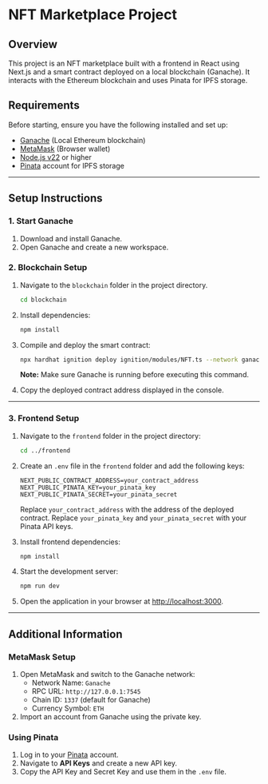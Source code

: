 # NFT Marketplace Project

## Overview
This project is an NFT marketplace built with a frontend in React using Next.js and a smart contract deployed on a local blockchain (Ganache). It interacts with the Ethereum blockchain and uses Pinata for IPFS storage.

## Requirements
Before starting, ensure you have the following installed and set up:

- [Ganache](https://trufflesuite.com/ganache/) (Local Ethereum blockchain)
- [MetaMask](https://metamask.io/) (Browser wallet)
- [Node.js v22](https://nodejs.org/) or higher
- [Pinata](https://www.pinata.cloud/) account for IPFS storage

---

## Setup Instructions

### 1. Start Ganache
1. Download and install Ganache.
2. Open Ganache and create a new workspace.

### 2. Blockchain Setup
1. Navigate to the `blockchain` folder in the project directory.

   ```bash
   cd blockchain
   ```

2. Install dependencies:

   ```bash
   npm install
   ```

3. Compile and deploy the smart contract:

   ```bash
   npx hardhat ignition deploy ignition/modules/NFT.ts --network ganache
   ```

   **Note:** Make sure Ganache is running before executing this command.

4. Copy the deployed contract address displayed in the console.

---

### 3. Frontend Setup
1. Navigate to the `frontend` folder in the project directory:

   ```bash
   cd ../frontend
   ```

2. Create an `.env` file in the `frontend` folder and add the following keys:

   ```env
   NEXT_PUBLIC_CONTRACT_ADDRESS=your_contract_address
   NEXT_PUBLIC_PINATA_KEY=your_pinata_key
   NEXT_PUBLIC_PINATA_SECRET=your_pinata_secret
   ```

   Replace `your_contract_address` with the address of the deployed contract.
   Replace `your_pinata_key` and `your_pinata_secret` with your Pinata API keys.

3. Install frontend dependencies:

   ```bash
   npm install
   ```

4. Start the development server:

   ```bash
   npm run dev
   ```

5. Open the application in your browser at [http://localhost:3000](http://localhost:3000).

---

## Additional Information

### MetaMask Setup
1. Open MetaMask and switch to the Ganache network:
   - Network Name: `Ganache`
   - RPC URL: `http://127.0.0.1:7545`
   - Chain ID: `1337` (default for Ganache)
   - Currency Symbol: `ETH`
2. Import an account from Ganache using the private key.

### Using Pinata
1. Log in to your [Pinata](https://www.pinata.cloud/) account.
2. Navigate to **API Keys** and create a new API key.
3. Copy the API Key and Secret Key and use them in the `.env` file.
